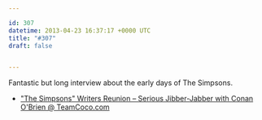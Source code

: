 ```yaml
---

id: 307
datetime: 2013-04-23 16:37:17 +0000 UTC
title: "#307"
draft: false


---
```


Fantastic but long interview about the early days of The Simpsons. 

 
 * ["The Simpsons" Writers Reunion – Serious Jibber-Jabber with Conan O'Brien @ TeamCoco.com](http://teamcoco.com/video/simpsons-serious-jibber-jabber)


